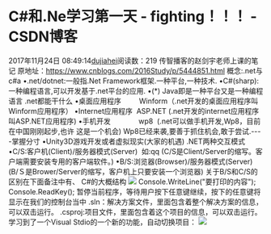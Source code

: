 # C#和.Ne学习第一天 - fighting！！！ - CSDN博客
2017年11月24日 08:49:14[dujiahei](https://me.csdn.net/dujiahei)阅读数：219
传智播客的赵剑宇老师上课的笔记
原地址：https://www.cnblogs.com/2016Study/p/5444851.html
概念:.net与c#a
•.net/dotnet:一般指.Net Framework框架.一种平台,一种技术.
•C#(sharp):一种编程语言,可以开发基于.net平台的应用.
•(*) Java即是一种平台又是一种编程语言
.net都能干什么
•桌面应用程序         Winform（.net开发的桌面应用程序叫Winform应用程序）
•Internet应用程序  ASP.NET
(.net开发的internet应用程序叫ASP.NET应用程序)
•手机开发              wp8 
(.net可以做手机开发,Wp8，目前在中国刚刚起步,也许 这是一个机会)
Wp8已经来袭,要善于抓住机会,敢于尝试.----掌握分寸
•Unity3D游戏开发或者虚拟现实(大家的机遇)
.NET两种交互模式
•C/S:客户机(Client)/服务器模式(Server)  如:qq
(C/S是Client/Server的缩写。客户端需要安装专用的客户端软件。)
•B/S:浏览器(Browser)/服务器模式(Server)
(B/Ｓ是Brower/Server的缩写，客户机上只要安装一个浏览器)
关于B/S和C/S的区别在下面备注中有、
C#的大概结构
![](http://images2015.cnblogs.com/blog/924672/201604/924672-20160428234923080-1559462623.png)
Console.WriteLine("要打印的内容");
Console.ReadKey();
暂停当前程序，等待用户按下任意键继续，按下的任意键将显示在我们的控制台当中
.sln：解决方案文件，里面包含着整个解决方案的信息，可以双击运行。
.csproj:项目文件，里面包含着这个项目的信息，可以双击运行。
学习到了一个Visual Stdio的一个新的功能，自动切换项目：
![](http://images2015.cnblogs.com/blog/924672/201604/924672-20160428235418502-45325884.jpg)
